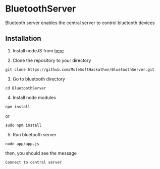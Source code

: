 BluetoothServer
===============
Bluetooth server enables the central server to control bluetooth devices

Installation
------
1. Install nodeJS from [here](http://nodejs.org/)


2. Clone the repository to your directory
  ```
  git clone https://github.com/MuleSoftHackathon/BluetoothServer.git
  ```


3. Go to bluetooth directory
  ```
  cd BluetoothServer
  ``` 


4. Install node modules
  ```
  npm install
  ```
  or
  ```
  sudo npm install
  ```


5. Run bluetooth server
  ```
  node app/app.js
  ``` 
  then, you should see the message
  ```
  Connect to central server
  ```   


